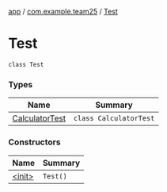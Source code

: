 [app](../../index.md) / [com.example.team25](../index.md) / [Test](./index.md)

# Test

`class Test`

### Types

| Name | Summary |
|---|---|
| [CalculatorTest](-calculator-test/index.md) | `class CalculatorTest` |

### Constructors

| Name | Summary |
|---|---|
| [&lt;init&gt;](-init-.md) | `Test()` |
